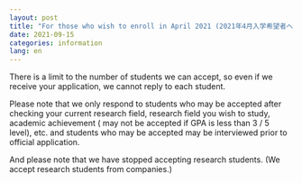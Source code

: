```yaml
---
layout: post
title: "For those who wish to enroll in April 2021 (2021年4月入学希望者へ）"
date: 2021-09-15
categories: information
lang: en
---
```


There is a limit to the number of students we can accept, so even if we receive your application, we cannot reply to each student.

Please note that we only respond to students who may be accepted after checking your current research field, research field you wish to study, academic achievement ( may not be accepted if GPA is less than 3 / 5 level), etc. and students who may be accepted may be interviewed prior to official application.

And please note that we have stopped accepting research students.
(We accept research students from companies.)